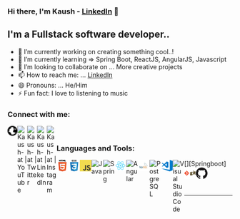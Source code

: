 
### Hi there, I'm Kaush -  [LinkedIn](https://www.linkedin.com/in/kaush-athukorala/) 👋

## I'm a Fullstack software developer..
- 🔭 I’m currently working on creating something cool..!
- 🌱 I’m currently learning => Spring Boot, ReactJS, AngularJS, Javascript
- 👯 I’m looking to collaborate on ... More creative projects
- 📫 How to reach me: ... [LinkedIn](https://www.linkedin.com/in/kaush-athukorala/)
- 😄 Pronouns: ... He/Him
- ⚡ Fun fact: I love to listening to music

### Connect with me:

[<img align="left" alt="myweb.com" width="22px" src="https://raw.githubusercontent.com/iconic/open-iconic/master/svg/globe.svg" />](#)
[<img align="left" alt="Kaush-at | YouTube" width="22px" src="https://cdn.jsdelivr.net/npm/simple-icons@v3/icons/youtube.svg" />](https://www.youtube.com/channel/UCgvCHlJC-0ELp-2YFNFGnfg?sub_confirmation=1)
[<img align="left" alt="Kaush-at | Twitter" width="22px" src="https://cdn.jsdelivr.net/npm/simple-icons@v3/icons/twitter.svg" />](https://twitter.com/AthukoralaKaush)
[<img align="left" alt="Kaush-at | LinkedIn" width="22px" src="https://cdn.jsdelivr.net/npm/simple-icons@v3/icons/linkedin.svg" />](https://www.linkedin.com/in/kaush-athukorala/)
[<img align="left" alt="Kaush-at | Instagram" width="22px" src="https://cdn.jsdelivr.net/npm/simple-icons@v3/icons/instagram.svg" />](https://www.instagram.com/kaushikarukshan/)

<br />

### Languages and Tools:

[<img align="left" alt="HTML5" width="26px" src="https://raw.githubusercontent.com/github/explore/80688e429a7d4ef2fca1e82350fe8e3517d3494d/topics/html/html.png" />](https://en.wikipedia.org/wiki/HTML)
[<img align="left" alt="CSS3" width="26px" src="https://raw.githubusercontent.com/github/explore/80688e429a7d4ef2fca1e82350fe8e3517d3494d/topics/css/css.png" />](https://developer.mozilla.org/en-US/docs/Web/CSS)
[<img align="left" alt="JavaScript" width="26px" src="https://raw.githubusercontent.com/github/explore/80688e429a7d4ef2fca1e82350fe8e3517d3494d/topics/javascript/javascript.png" />](https://www.javascript.com/)
[<img align="left" alt="Java" width="26px"  src="https://img.icons8.com/color/48/000000/java-coffee-cup-logo.png"/>](https://www.oracle.com/java/)
[<img align="left" alt="Spring" width="26px" src="https://img.icons8.com/color/48/000000/spring-logo.png"/>][Springboot]
[<img align="left" alt="React" width="26px" src="https://raw.githubusercontent.com/github/explore/80688e429a7d4ef2fca1e82350fe8e3517d3494d/topics/react/react.png" />](https://reactjs.org/)
[<img align="left" alt="Angular" width="26px" src="https://img.icons8.com/color/48/000000/angularjs.png" />](https://angular.io/)
[<img align="left" alt="MySQL" width="26px" src="https://raw.githubusercontent.com/github/explore/80688e429a7d4ef2fca1e82350fe8e3517d3494d/topics/mysql/mysql.png" />](https://www.mysql.com/)
[<img align="left" alt="PostgreSQL" width="26px" src="https://img.icons8.com/color/48/000000/postgreesql.png"/>](https://www.postgresql.org/)
[<img align="left" alt="Visual Studio Code" width="26px" src="https://raw.githubusercontent.com/github/explore/80688e429a7d4ef2fca1e82350fe8e3517d3494d/topics/visual-studio-code/visual-studio-code.png" />](https://code.visualstudio.com/)
[<img align="left" alt="Visual Studio Code" width="26px" src="https://img.icons8.com/officexs/16/000000/java-eclipse.png"/>](https://www.eclipse.org/)
[<img align="left" alt="Git" width="26px" src="https://raw.githubusercontent.com/github/explore/80688e429a7d4ef2fca1e82350fe8e3517d3494d/topics/git/git.png" />](https://git-scm.com/)
[<img align="left" alt="GitHub" width="26px" src="https://raw.githubusercontent.com/github/explore/78df643247d429f6cc873026c0622819ad797942/topics/github/github.png" />](https://github.com/)


<br />
<br />

---
